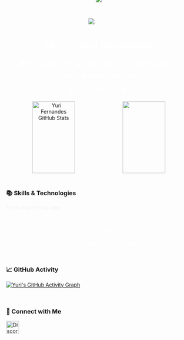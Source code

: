 <div align="center">
  <img src="https://capsule-render.vercel.app/api?type=slice&color=E0E0E0&height=120&section=header"/>
  <img src="https://capsule-render.vercel.app/api?type=slice&color=FF0000&height=120&section=header" style="position:relative; z-index:1; top:-60px;"/>
  <img src="https://capsule-render.vercel.app/api?type=slice&color=333333&height=120&section=header" style="position:relative; z-index:2; top:-120px;"/>
</div>
<div align="center">
  <h1 style="font-family: 'Arial', sans-serif; color: #fff;">Hi, I'm Yuri Fernandes</h1>
  <p style="font-family: 'Arial', sans-serif; font-size: 20px; color: #fff;">
    🎓 28 years old | 💻 Developer | 📍 From Brazil | 🚀 Always learning new tech!
  </p>
  <p style="font-family: 'Arial', sans-serif; font-size: 18px; color: #fff;">
    Currently studying Software Engineering.
  </p>
</div>
<div align="center">  
  <img width="48%" height="195px" src="https://github-readme-stats.vercel.app/api?username=Fernandes-Yuri&show_icons=true&count_private=true&hide_border=true&title_color=F0F0F0&icon_color=F0F0F0&text_color=c9d1d9&bg_color=0d1117" alt="Yuri Fernandes GitHub Stats" />  
  <img width="48%" height="195px" src="https://github-readme-stats.vercel.app/api/top-langs/?username=Fernandes-Yuri&layout=compact&hide_border=true&title_color=F0F0F0&text_color=F0F0F0&bg_color=0d1117" />
</div>

<br/>

### 📚 Skills & Technologies

<div align="left">
  <p style="font-family: 'Arial', sans-serif; color: #F0F0F0;">Tenho experiência com:</p>
  <ul style="font-family: 'Arial', sans-serif; color: #fff; list-style-type: none;">
    <li>👨‍💻 Java (POO, JavaFX, Spring)</li>
    <li>🐍 Python (Flask, Django, automações)</li>
    <li>🌐 HTML5, CSS3 & JavaScript (React, Node.js)</li>
    <li>💾 Banco de Dados (MySQL, PostgreSQL, MongoDB)</li>
    <li>⚙️ Git & GitHub | Metodologias Ágeis (Scrum, Kanban)</li>
  </ul>
</div>

<br/>

### 📈 GitHub Activity

[![Yuri's GitHub Activity Graph](https://github-readme-activity-graph.vercel.app/graph?username=Fernandes-Yuri&bg_color=000000&color=F0F0F0&line=F0F0F0&point=F0F0F0&area=true&hide_border=true)](https://github.com/ashutosh00710/github-readme-activity-graph)

<br/>

### 🔗 Connect with Me

<p align="left">  
  <a href="https://discord.com/users/1409871811386150984" target="_blank"><img src="https://raw.githubusercontent.com/danielcranney/readme-generator/main/public/icons/socials/discord.svg" width="35" height="35" alt="Discord badge" /></a>
</p>
